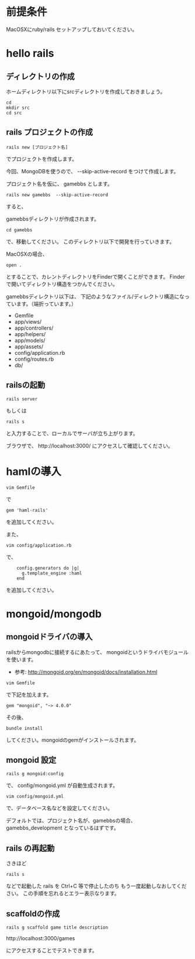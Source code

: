 



# 前提条件

MacOSXにruby/rails セットアップしておいてください。

# hello rails

## ディレクトリの作成

ホームディレクトリ以下にsrcディレクトリを作成しておきましょう。

```
cd
mkdir src
cd src
```

## rails プロジェクトの作成

```
rails new [プロジェクト名]

```
でプロジェクトを作成します。

今回、MongoDBを使うので、
 --skip-active-record
をつけて作成します。

プロジェクト名を仮に、 gamebbs  とします。

```
rails new gamebbs  --skip-active-record
```

すると、

gamebbsディレクトリが作成されます。
```
cd gamebbs

```
で、移動してください。
このディレクトリ以下で開発を行っていきます。

MacOSXの場合、
```
open .
```

とすることで、カレントディレクトリをFinderで開くことができます。
Finderで開いてディレクトリ構造をつかんでください。

gamebbsディレクトリ以下は、
下記のようなファイル/ディレクトリ構造になっています。（端折っています。）

- Gemfile
- app/views/
- app/controllers/
- app/helpers/
- app/models/
- app/assets/
- config/application.rb
- config/routes.rb
- db/  


## railsの起動
```
rails server
```
もしくは
```
rails s
```
と入力することで、ローカルでサーバが立ち上がります。

ブラウザで、
http://localhost:3000/
にアクセスして確認してください。


# hamlの導入

```
vim Gemfile
```
で
```
gem 'haml-rails'
```
を追加してください。

また、
```
vim config/application.rb
```
で、
```
    config.generators do |g|
      g.template_engine :haml
    end
```

を追加してください。

# mongoid/mongodb


## mongoidドライバの導入

railsからmongodbに接続するにあたって、
mongoidというドライバモジュールを使います。
- 参考: http://mongoid.org/en/mongoid/docs/installation.html

```
vim Gemfile
```

で下記を加えます。
```
gem "mongoid", "~> 4.0.0"
```
その後、

```
bundle install
```

してください。mongoidのgemがインストールされます。


## mongoid 設定

```
rails g mongoid:config
```
で、
config/mongoid.yml
が自動生成されます。

```
vim config/mongoid.yml
```
で、データベース名などを設定してください。

デフォルトでは、プロジェクト名が、gamebbsの場合、
gamebbs_development
となっているはずです。

## rails の再起動

さきほど

```
rails s
```

などで起動した rails を Ctrl+C 等で停止したのち
もう一度起動しなおしてください。
この手順を忘れるとエラー表示なります。


## scaffoldの作成

```
rails g scaffold game title description

```

http://localhost:3000/games

にアクセスすることでテストできます。
